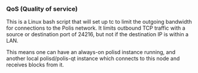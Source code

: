 ### QoS (Quality of service) ###

This is a Linux bash script that will set up tc to limit the outgoing bandwidth for connections to the Polis network. It limits outbound TCP traffic with a source or destination port of 24216, but not if the destination IP is within a LAN.

This means one can have an always-on polisd instance running, and another local polisd/polis-qt instance which connects to this node and receives blocks from it.
